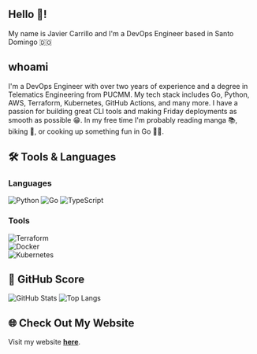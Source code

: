 ## Hello 👋!

My name is Javier Carrillo and I'm a DevOps Engineer based in Santo Domingo 🇩🇴

## whoami

I'm a DevOps Engineer with over two years of experience and a degree in Telematics Engineering from PUCMM. My tech stack includes Go, Python, AWS, Terraform, Kubernetes, GitHub Actions, and many more. I have a passion for building great CLI tools and making Friday deployments as smooth as possible 😁. In my free time I'm probably reading manga 📚, biking 🚴, or cooking up something fun in Go 👨‍🍳.

## 🛠️ Tools & Languages  
### Languages  
![Python](https://img.shields.io/badge/Python-3776AB?logo=python&logoColor=white&style=for-the-badge)  ![Go](https://img.shields.io/badge/Go-00ADD8?logo=go&logoColor=white&style=for-the-badge)   ![TypeScript](https://img.shields.io/badge/TypeScript-007ACC?logo=typescript&logoColor=white&style=for-the-badge)  

### Tools  
![Terraform](https://img.shields.io/badge/Terraform-7B42BC?logo=terraform&logoColor=white&style=for-the-badge)  
![Docker](https://img.shields.io/badge/Docker-2496ED?logo=docker&logoColor=white&style=for-the-badge)  
![Kubernetes](https://img.shields.io/badge/Kubernetes-326CE5?logo=kubernetes&logoColor=white&style=for-the-badge)  

## 🌟 GitHub Score  
![GitHub Stats](https://github-readme-stats.vercel.app/api?username=javiercm1410&show_icons=true&theme=radical)  ![Top Langs](https://github-readme-stats.vercel.app/api/top-langs/?username=javiercm1410&layout=compact&theme=radical)  

## 🌐 Check Out My Website  
Visit my website [**here**](https://javiercarrillo.dev).  
